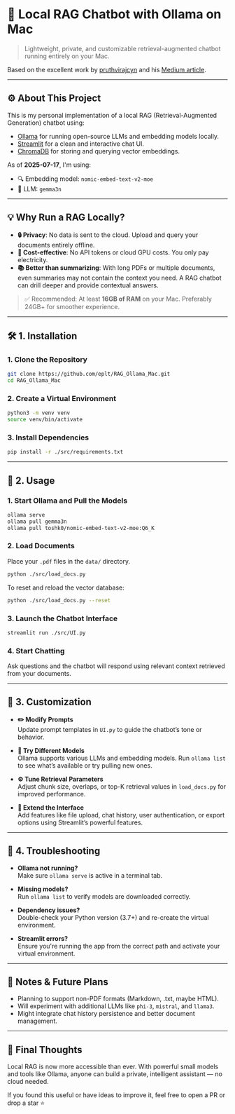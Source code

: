 # 🧠 Local RAG Chatbot with Ollama on Mac

> Lightweight, private, and customizable retrieval-augmented chatbot running entirely on your Mac.

Based on the excellent work by [pruthvirajcyn](https://github.com/pruthvirajcyn/RAG_Ollama_Deepseek_Streamlit) and his [Medium article](https://medium.com/@pruthvirajc/implementing-a-local-rag-chat-bot-with-ollama-streamlit-and-deepseek-r1-a-practical-guide-46b1903f011f).

---

## ⚙️ About This Project

This is my personal implementation of a local RAG (Retrieval-Augmented Generation) chatbot using:

- [Ollama](https://ollama.com/) for running open-source LLMs and embedding models locally.
- [Streamlit](https://streamlit.io/) for a clean and interactive chat UI.
- [ChromaDB](https://www.trychroma.com/) for storing and querying vector embeddings.

As of **2025-07-17**, I'm using:

- 🔍 Embedding model: `nomic-embed-text-v2-moe`
- 🧠 LLM: `gemma3n`

---

## 💡 Why Run a RAG Locally?

- **🔒 Privacy**: No data is sent to the cloud. Upload and query your documents entirely offline.
- **💸 Cost-effective**: No API tokens or cloud GPU costs. You only pay electricity.
- **📚 Better than summarizing**: With long PDFs or multiple documents, even summaries may not contain the context you need. A RAG chatbot can drill deeper and provide contextual answers.

> ✅ Recommended: At least **16GB of RAM** on your Mac. Preferably 24GB+ for smoother experience.

---

## 🛠️ 1. Installation

### 1. Clone the Repository

```bash
git clone https://github.com/eplt/RAG_Ollama_Mac.git
cd RAG_Ollama_Mac
```

### 2. Create a Virtual Environment

```bash
python3 -m venv venv
source venv/bin/activate
```

### 3. Install Dependencies

```bash
pip install -r ./src/requirements.txt
```

---

## 🚀 2. Usage

### 1. Start Ollama and Pull the Models

```bash
ollama serve
ollama pull gemma3n
ollama pull toshk0/nomic-embed-text-v2-moe:Q6_K
```

### 2. Load Documents

Place your `.pdf` files in the `data/` directory.

```bash
python ./src/load_docs.py
```

To reset and reload the vector database:

```bash
python ./src/load_docs.py --reset
```

### 3. Launch the Chatbot Interface

```bash
streamlit run ./src/UI.py
```

### 4. Start Chatting

Ask questions and the chatbot will respond using relevant context retrieved from your documents.

---

## 🧩 3. Customization

- **✏️ Modify Prompts**  
  Update prompt templates in `UI.py` to guide the chatbot’s tone or behavior.

- **🔄 Try Different Models**  
  Ollama supports various LLMs and embedding models. Run `ollama list` to see what’s available or try pulling new ones.

- **⚙️ Tune Retrieval Parameters**  
  Adjust chunk size, overlaps, or top-K retrieval values in `load_docs.py` for improved performance.

- **🚀 Extend the Interface**  
  Add features like file upload, chat history, user authentication, or export options using Streamlit’s powerful features.

---

## 🧯 4. Troubleshooting

- **Ollama not running?**  
  Make sure `ollama serve` is active in a terminal tab.

- **Missing models?**  
  Run `ollama list` to verify models are downloaded correctly.

- **Dependency issues?**  
  Double-check your Python version (3.7+) and re-create the virtual environment.

- **Streamlit errors?**  
  Ensure you're running the app from the correct path and activate your virtual environment.

---

## 📌 Notes & Future Plans

- Planning to support non-PDF formats (Markdown, .txt, maybe HTML).
- Will experiment with additional LLMs like `phi-3`, `mistral`, and `llama3`.
- Might integrate chat history persistence and better document management.

---

## 👋 Final Thoughts

Local RAG is now more accessible than ever. With powerful small models and tools like Ollama, anyone can build a private, intelligent assistant — no cloud needed.

If you found this useful or have ideas to improve it, feel free to open a PR or drop a star ⭐️
